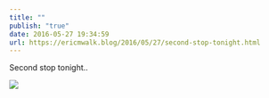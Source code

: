 ```yaml
---
title: ""
publish: "true"
date: 2016-05-27 19:34:59
url: https://ericmwalk.blog/2016/05/27/second-stop-tonight.html
---
```


Second stop tonight..

![](https://ericmwalk.blog/uploads/2022/2a14d165e5.jpg)